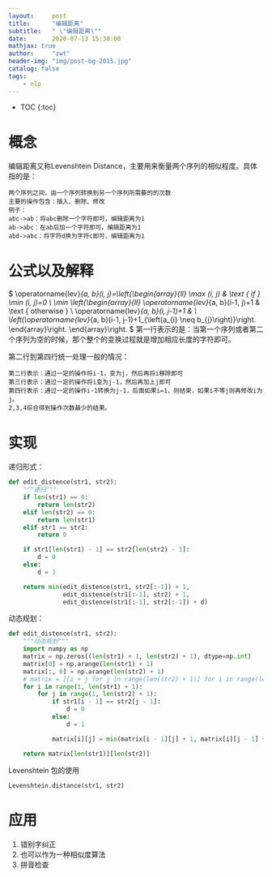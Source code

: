 ```yaml
---
layout:     post
title:      "编辑距离"
subtitle:   " \"编辑距离\""
date:       2020-07-13 15:30:00 
mathjax: true
author:     "zwt"
header-img: "img/post-bg-2015.jpg"
catalog: false
tags:
    - nlp
---
```

* TOC
{:toc}

# 概念
编辑距离又称Levenshtein Distance，主要用来衡量两个序列的相似程度。具体指的是：
```
两个序列之间，由一个序列转换到另一个序列所需要的的次数
主要的操作包含：插入、删除、修改
例子：
abc->ab：将abc删除一个字符即可，编辑距离为1
ab->abc：在ab后加一个字符即可，编辑距离为1
abd->abc：将字符d换为字符c即可，编辑距离为1
```
# 公式以及解释
$
\operatorname{lev}_{a, b}(i, j)=\left\{\begin{array}{ll}
\max (i, j) & \text { if } \min (i, j)=0 \\
\min \left\{\begin{array}{ll}
\operatorname{lev}_{a, b}(i-1, j)+1 & \text { otherwise } \\
\operatorname{lev}_{a, b}(i, j-1)+1 & \\
\left(\operatorname{lev}_{a, b}(i-1, j-1)+1_{\left(a_{i} \neq b_{j}\right)}\right.
\end{array}\right.
\end{array}\right.
$
第一行表示的是：当第一个序列或者第二个序列为空的时候，那个整个的变换过程就是增加相应长度的字符即可。

第二行到第四行统一处理一般的情况：
```
第二行表示：通过一定的操作将i-1，变为j，然后再将i移除即可
第三行表示：通过一定的操作将i变为j-1，然后再加上j即可
第四行表示：通过一定的操作i-1转换为j-1，后面如果i=1，则结束，如果i不等j则再修改i为j。
2,3,4综合得到操作次数最少的结果。
```
# 实现
递归形式：
```python
def edit_distence(str1, str2):
    """递归"""
    if len(str1) == 0:
        return len(str2)
    elif len(str2) == 0:
        return len(str1)
    elif str1 == str2:
        return 0

    if str1[len(str1) - 1] == str2[len(str2) - 1]:
        d = 0
    else:
        d = 1

    return min(edit_distence(str1, str2[:-1]) + 1,
               edit_distence(str1[:-1], str2) + 1,
               edit_distence(str1[:-1], str2[:-1]) + d)
```

动态规划：
```python
def edit_distence(str1, str2):
    """动态规划"""
    import numpy as np
    matrix = np.zeros((len(str1) + 1, len(str2) + 1), dtype=np.int)
    matrix[0] = np.arange(len(str1) + 1)
    matrix[:, 0] = np.arange(len(str2) + 1)
    # matrix = [[i + j for j in range(len(str2) + 1)] for i in range(len(str1) + 1)]
    for i in range(1, len(str1) + 1):
        for j in range(1, len(str2) + 1):
            if str1[i - 1] == str2[j - 1]:
                d = 0
            else:
                d = 1

            matrix[i][j] = min(matrix[i - 1][j] + 1, matrix[i][j - 1] + 1, matrix[i - 1][j - 1] + d)

    return matrix[len(str1)][len(str2)]
```

Levenshtein 包的使用
```
Levenshtein.distance(str1, str2)
```

# 应用
1. 错别字纠正
2. 也可以作为一种相似度算法
3. 拼音检查